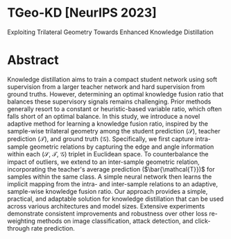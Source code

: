 # TGeo-KD [NeurIPS 2023]
Exploiting Trilateral Geometry Towards Enhanced Knowledge Distillation
# Abstract
Knowledge distillation aims to train a compact student network using soft supervision from a larger teacher network and hard supervision from ground truths. However, determining an optimal knowledge fusion ratio that balances these supervisory signals remains challenging. Prior methods generally resort to a constant or heuristic-based variable ratio, which often falls short of an optimal balance. In this study, we introduce a novel adaptive method for learning a knowledge fusion ratio, inspired by the sample-wise trilateral geometry among the student prediction ($\mathcal{S}$), teacher prediction ($\mathcal{T}$), and ground truth ($\mathcal{G}$). Specifically, we first capture intra-sample geometric relations by capturing the edge and angle information within each ($\mathcal{S}$, $\mathcal{T}$, $\mathcal{G}$) triplet in Euclidean space. To counterbalance the impact of outliers, we extend to an inter-sample geometric relation, incorporating the teacher's average prediction ($\bar{\mathcal{T}})$ for samples within the same class. A simple neural network then learns the implicit mapping from the intra- and inter-sample relations to an adaptive, sample-wise knowledge fusion ratio. Our approach provides a simple, practical, and adaptable solution for knowledge distillation that can be used across various architectures and model sizes. Extensive experiments demonstrate consistent improvements and robustness over other loss re-weighting methods on image classification, attack detection, and click-through rate prediction.
